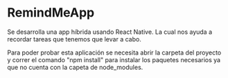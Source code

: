 # RemindMeApp
Se desarrolla una app híbrida usando React Native. La cual nos ayuda a recordar tareas que tenemos que levar a cabo.

Para poder probar esta aplicación se necesita abrir la carpeta del proyecto y correr el comando "npm install" para instalar
los paquetes necesarios ya que no cuenta con la capeta de node_modules.
